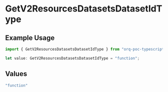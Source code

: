 # GetV2ResourcesDatasetsDatasetIdType

## Example Usage

```typescript
import { GetV2ResourcesDatasetsDatasetIdType } from "orq-poc-typescript/models/operations";

let value: GetV2ResourcesDatasetsDatasetIdType = "function";
```

## Values

```typescript
"function"
```